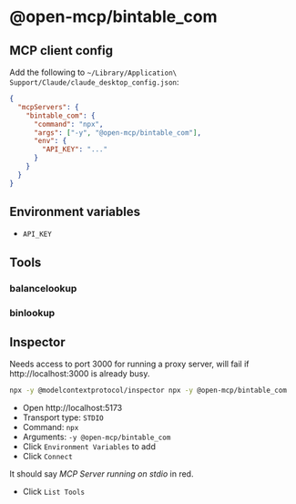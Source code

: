 # @open-mcp/bintable_com

## MCP client config

Add the following to `~/Library/Application\ Support/Claude/claude_desktop_config.json`:

```json
{
  "mcpServers": {
    "bintable_com": {
      "command": "npx",
      "args": ["-y", "@open-mcp/bintable_com"],
      "env": {
        "API_KEY": "..."
      }
    }
  }
}
```

## Environment variables

- `API_KEY`

## Tools

### balancelookup

### binlookup

## Inspector

Needs access to port 3000 for running a proxy server, will fail if http://localhost:3000 is already busy.

```bash
npx -y @modelcontextprotocol/inspector npx -y @open-mcp/bintable_com
```

- Open http://localhost:5173
- Transport type: `STDIO`
- Command: `npx`
- Arguments: `-y @open-mcp/bintable_com`
- Click `Environment Variables` to add
- Click `Connect`

It should say _MCP Server running on stdio_ in red.

- Click `List Tools`
